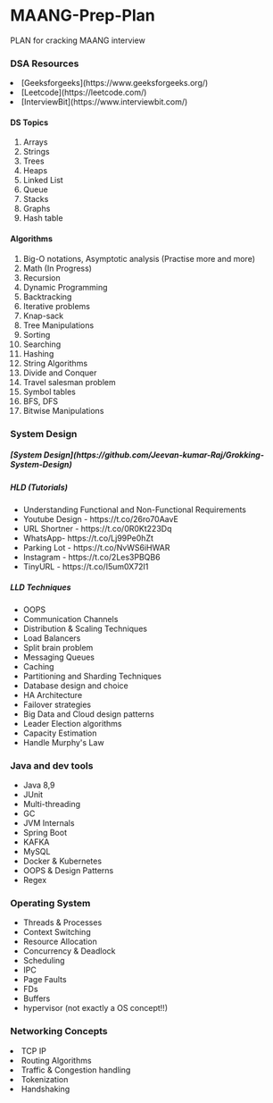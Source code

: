# MAANG-Prep-Plan
PLAN for cracking MAANG interview 


<h3>DSA Resources</h3>

<li>[Geeksforgeeks](https://www.geeksforgeeks.org/)</li>
<li>[Leetcode](https://leetcode.com/)</li>
<li>[InterviewBit](https://www.interviewbit.com/)</li>



<h4>DS Topics</h4>
<ol>
<li>Arrays
<li>Strings
<li>Trees
<li>Heaps
<li>Linked List
<li>Queue
<li>Stacks
<li>Graphs
<li>Hash table
</ol>



<h4>Algorithms</h4>

<ol>
<li>Big-O notations, Asymptotic analysis (Practise more and more)
<li>Math (In Progress)
<li>Recursion
<li>Dynamic Programming
<li>Backtracking
<li>Iterative problems
<li>Knap-sack
<li>Tree Manipulations
<li>Sorting
<li>Searching
<li>Hashing
<li>String Algorithms
<li>Divide and Conquer
<li>Travel salesman problem
<li>Symbol tables
<li>BFS, DFS
<li>Bitwise Manipulations
</ol>


<h3>System Design</h3>

<h5>[System Design](https://github.com/Jeevan-kumar-Raj/Grokking-System-Design)</h5>
<h5>HLD (Tutorials)</h5>

<ul>
  <li>Understanding Functional and Non-Functional Requirements
  <li>Youtube Design - https://t.co/26ro70AavE
  <li>URL Shortner - https://t.co/0R0Kt223Dq
  <li>WhatsApp- https://t.co/Lj99Pe0hZt
<li>Parking Lot - https://t.co/NvWS6iHWAR
<li>Instagram - https://t.co/2Les3PBQB6
<li>TinyURL - https://t.co/I5um0X72I1 
</ul>
 
<h5> LLD Techniques</h5>

<ul>
  <li>OOPS
  <li>Communication Channels
  <li>Distribution & Scaling Techniques
  <li>Load Balancers
  <li>Split brain problem
  <li>Messaging Queues
  <li>Caching
  <li>Partitioning and Sharding Techniques
  <li>Database design and choice
  <li>HA Architecture
  <li>Failover strategies
  <li>Big Data and Cloud design patterns
  <li>Leader Election algorithms
  <li>Capacity Estimation
  <li>Handle Murphy's Law
</ul>

<h3>Java and dev tools</h3>
<ul>
  <li>Java 8,9
  <li>JUnit
  <li>Multi-threading
  <li>GC
  <li>JVM Internals
  <li>Spring Boot
  <li>KAFKA
  <li>MySQL
  <li>Docker & Kubernetes
  <li>OOPS & Design Patterns
  <li>Regex
</ul>


<h3>Operating System</h3>
<ul>
<li>Threads & Processes
<li>Context Switching
<li>Resource Allocation
<li>Concurrency & Deadlock
<li>Scheduling
<li>IPC
<li>Page Faults
<li>FDs
<li>Buffers
<li>hypervisor (not exactly a OS concept!!)
</ul>


<h3>Networking Concepts</h3>
<li>TCP IP
<li>Routing Algorithms
<li>Traffic & Congestion handling
<li>Tokenization
<li>Handshaking

